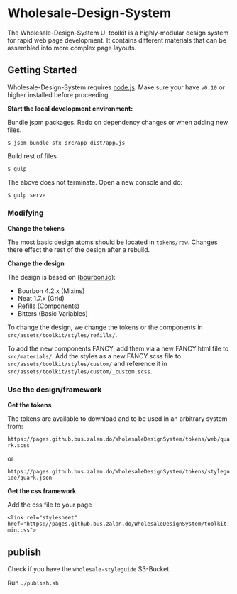 # Wholesale-Design-System

The Wholesale-Design-System UI toolkit is a highly-modular design system for rapid web page development. It contains different materials that can be assembled into more complex page layouts.

## Getting Started

Wholesale-Design-System requires [node.js](http://nodejs.org). Make sure your have `v0.10` or higher installed before proceeding.

**Start the local development environment:**

Bundle jspm packages. Redo on dependency changes or when adding new files.
```
$ jspm bundle-sfx src/app dist/app.js
```
Build rest of files
```
$ gulp
```
The above does not terminate. Open a new console and do:
```
$ gulp serve
```

### Modifying

**Change the tokens**

The most basic design atoms should be located in `tokens/raw`. Changes there effect the rest of the design after a rebuild.

**Change the design**

The design is based on ([bourbon.io](http://bourbon.io)):

* Bourbon 4.2.x (Mixins)
* Neat 1.7.x (Grid)
* Refills (Components)
* Bitters (Basic Variables)

To change the design, we change the tokens or the components in `src/assets/toolkit/styles/refills/`.

To add the new components FANCY, add them via a new FANCY.html file to `src/materials/`. 
Add the styles as a new FANCY.scss file to `src/assets/toolkit/styles/custom/` and reference it in `src/assets/toolkit/styles/custom/_custom.scss`.

### Use the design/framework

**Get the tokens**

The tokens are available to download and to be used in an arbitrary system from:

`https://pages.github.bus.zalan.do/WholesaleDesignSystem/tokens/web/quark.scss`

or

`https://pages.github.bus.zalan.do/WholesaleDesignSystem/tokens/styleguide/quark.json`

**Get the css framework**

Add the css file to your page

`<link rel="stylesheet" href="https://pages.github.bus.zalan.do/WholesaleDesignSystem/toolkit.min.css">`

## publish

Check if you have the `wholesale-styleguide` S3-Bucket.

Run `./publish.sh`
